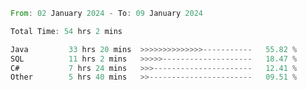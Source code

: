 <!--<div align=center><img src="https://leetcard.jacoblin.cool/CalvinWan0101"></div>-->

<!--START_SECTION:waka-->

```rust
From: 02 January 2024 - To: 09 January 2024

Total Time: 54 hrs 2 mins

Java         33 hrs 20 mins  >>>>>>>>>>>>>>-----------   55.82 %
SQL          11 hrs 2 mins   >>>>>--------------------   18.47 %
C#           7 hrs 24 mins   >>>----------------------   12.41 %
Other        5 hrs 40 mins   >>-----------------------   09.51 %
```

<!--END_SECTION:waka-->

